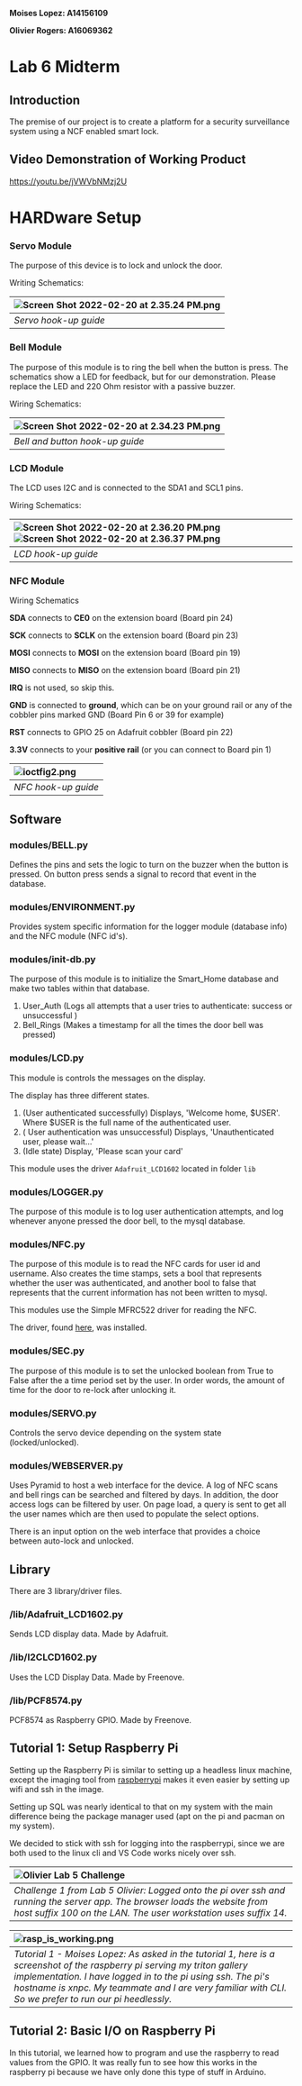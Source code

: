 **Moises Lopez: A14156109**

**Olivier Rogers: A16069362**

# Lab 6 Midterm

## Introduction

The premise of our project is to create a platform for a security surveillance system using a NCF enabled smart lock.

## Video Demonstration of Working Product

<https://youtu.be/jVWVbNMzj2U>

# HARDware Setup

### Servo Module

The purpose of this device is to lock and unlock the door.

Writing Schematics:

| ![Screen Shot 2022-02-20 at 2.35.24 PM.png](images/Screen%20Shot%202022-02-20%20at%202.35.24%20PM.png?fileId=19790#mimetype=image%2Fpng&hasPreview=true) |
| :--- |
| *Servo hook-up guide* |

### Bell Module

The purpose of this module is to ring the bell when the button is press. The schematics show a LED for feedback, but for our demonstration. Please replace the LED and 220 Ohm resistor with a passive buzzer.

Wiring Schematics:

| ![Screen Shot 2022-02-20 at 2.34.23 PM.png](images/Screen%20Shot%202022-02-20%20at%202.34.23%20PM.png?fileId=19764#mimetype=image%2Fpng&hasPreview=true) |
| :--- |
| *Bell and button hook-up guide* |
### LCD Module

The LCD uses I2C and is connected to the SDA1 and SCL1 pins.

Wiring Schematics:

| ![Screen Shot 2022-02-20 at 2.36.20 PM.png](images/Screen%20Shot%202022-02-20%20at%202.36.20%20PM.png?fileId=19773#mimetype=image%2Fpng&hasPreview=true)![Screen Shot 2022-02-20 at 2.36.37 PM.png](images/Screen%20Shot%202022-02-20%20at%202.36.37%20PM.png?fileId=19781#mimetype=image%2Fpng&hasPreview=true) |
| :--- |
| *LCD hook-up guide* |

### NFC Module

Wiring Schematics

**SDA** connects to **CE0** on the extension board (Board pin 24)

**SCK** connects to **SCLK** on the extension board (Board pin 23)

**MOSI** connects to **MOSI** on the extension board (Board pin 19)

**MISO** connects to **MISO** on the extension board (Board pin 21)

**IRQ** is not used, so skip this.

**GND** is connected to **ground**, which can be on your ground rail or any of the cobbler pins marked GND (Board Pin 6 or 39 for example)

**RST** connects to GPIO 25 on Adafruit cobbler (Board pin 22)

**3.3V** connects to your **positive rail** (or you can connect to Board pin 1)

| ![ioctfig2.png](images/ioctfig2.png?fileId=19804#mimetype=image%2Fpng&hasPreview=true) |
| :--- |
| *NFC hook-up guide* |

## Software

### modules/BELL.py

Defines the pins and sets the logic to turn on the buzzer when the button is pressed. On button press sends a signal to record that event in the database. 

### modules/ENVIRONMENT.py

Provides system specific information for the logger module (database info) and the NFC module (NFC id's).

### modules/init-db.py

The purpose of this module is to initialize the Smart\_Home database and make two tables within that database.

1. User\_Auth (Logs all attempts that a user tries to authenticate: success or unsuccessful )
2. Bell\_Rings (Makes a timestamp for all the times the door bell was pressed)

### modules/LCD.py

This module is controls the messages on the display.

The display has three different states.

1. (User authenticated successfully) Displays, 'Welcome home, $USER'. Where $USER is the full name of the authenticated user.
2. ( User authentication was unsuccessful) Displays, 'Unauthenticated user, please wait...'
3. (Idle state) Display, 'Please scan your card'

This module uses the driver `Adafruit_LCD1602` located in folder `lib`

### modules/LOGGER.py

The purpose of this module is to log user authentication attempts, and log whenever anyone pressed the door bell, to the mysql database.

### modules/NFC.py

The purpose of this module is to read the NFC cards for user id and username. Also creates the time stamps, sets a bool that represents whether the user was authenticated, and another bool to false that represents that the current information has not been written to mysql.

This modules use the Simple MFRC522 driver for reading the NFC.

The  driver, found [here](https://github.com/pimylifeup/MFRC522-python/blob/master/mfrc522/SimpleMFRC522.py), was installed.

### modules/SEC.py

The purpose of this module is to set the unlocked boolean from True to False after the a time period set by the user. In order words, the amount of time for the door to re-lock after unlocking it.

### modules/SERVO.py

Controls the servo device depending on the system state (locked/unlocked).

### modules/WEBSERVER.py

Uses Pyramid to host a web interface for the device. A log of NFC scans and bell rings can be searched and filtered by days. In addition, the door access logs can be filtered by user. On page load, a query is sent to get all the user names which are then used to populate the select options.

There is an input option on the web interface that provides a choice between auto-lock and unlocked.

## Library

There are 3 library/driver files. 

### /lib/Adafruit\_LCD1602.py

Sends LCD display data. Made by Adafruit.

### /lib/I2CLCD1602.py

Uses the LCD Display Data. Made by Freenove.

### /lib/PCF8574.py

PCF8574 as Raspberry GPIO. Made by Freenove.

## Tutorial 1: Setup Raspberry Pi

Setting up the Raspberry Pi is similar to setting up a headless linux machine, except the imaging tool from [raspberrypi](https://www.raspberrypi.com/software/) makes it even easier by setting up wifi and ssh in the image.

Setting up SQL was nearly identical to that on my system with the main difference being the package manager used (apt on the pi and pacman on my system).

We decided to stick with ssh for logging into the raspberrypi, since we are both used to the linux cli and VS Code works nicely over ssh.

| ![Olivier Lab 5 Challenge](images/T1_Oli.png) |
| :--- |
| *Challenge 1 from Lab 5 Olivier: Logged onto the pi over ssh and running the server app. The browser loads the website from host suffix 100 on the LAN. The user workstation uses suffix 14.* |



| ![rasp\_is\_working.png](images/rasp_is_working.png?fileId=20212#mimetype=image%2Fpng&hasPreview=true) |
| :--- |
| *Tutorial 1 - Moises Lopez: As asked in the tutorial 1, here is a screenshot of the raspberry pi serving my triton gallery implementation. I have logged in to the pi using ssh. The pi's hostname is xnpc. My teammate and I are very familiar with CLI. So we prefer to run our pi heedlessly.* |
## Tutorial 2: Basic I/O on Raspberry Pi

In this tutorial, we learned how to program and use the raspberry to read values from the GPIO. It was really fun to see how this works in the raspberry pi because we have only done this type of stuff in Arduino.